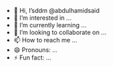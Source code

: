 - 👋 Hi, I’sddm @abdulhamidsaid
- 👀 I’m interested in ...
- 🌱 I’m currently learning ...
- 💞️ I’m looking to collaborate on ...
- 📫 How to reach me ...
- 😄 Pronouns: ...
- ⚡ Fun fact: ...

<!---
abdulhamidsaid/abdulhamidsaid is a ✨ special ✨ repository because its `README.md` (this file) appears on your GitHub profile.
You can click the Preview link to take a look at your changes.					907798794
--->

